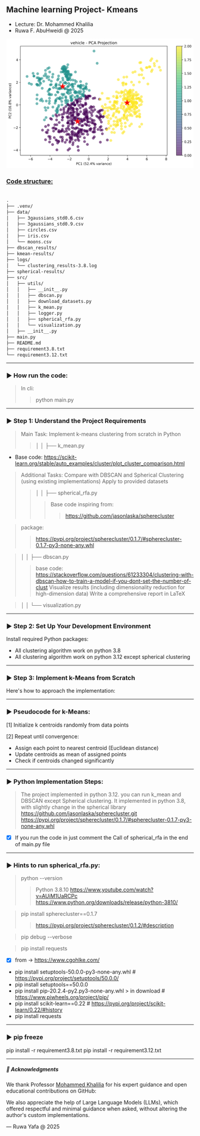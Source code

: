 ## Machine learning Project- Kmeans 

- Lecture: Dr. Mohammed Khalilia
- Ruwa F. AbuHweidi @ 2025


![img.png](project_result/img.png)

### [Code structure:]()

<pre><code>
.
├── .venv/
├── data/
│   ├── 3gaussians_std0.6.csv
│   ├── 3gaussians_std0.9.csv
│   ├── circles.csv
│   ├── iris.csv
│   └── moons.csv
├── dbscan_results/
├── kmean-results/
├── logs/
│   └── clustering_results-3.8.log
├── spherical-results/
├── src/
│   ├── utils/
│   │   ├── __init__.py
│   │   ├── dbscan.py
│   │   ├── download_datasets.py
│   │   ├── k_mean.py
│   │   ├── logger.py
│   │   ├── spherical_rfa.py
│   │   └── visualization.py
│   ├── __init__.py
├── main.py
├── README.md
├── requirement3.8.txt
└── requirement3.12.txt
</code></pre>

---
### ▶️ How run the code:
>In cli:
>>python main.py

---
### ▶️ Step 1: Understand the Project Requirements
> Main Task: Implement k-means clustering from scratch in Python
>>│   │   ├── k_mean.py

- Base code: https://scikit-learn.org/stable/auto_examples/cluster/plot_cluster_comparison.html


>Additional Tasks:
Compare with DBSCAN and Spherical Clustering (using existing implementations)
Apply to provided datasets
>>│   │   ├── spherical_rfa.py
>>>Base code inspiring from: 
>>>>https://github.com/jasonlaska/spherecluster

>package:
>>https://pypi.org/project/spherecluster/0.1.7/#spherecluster-0.1.7-py3-none-any.whl

>│   │   ├── dbscan.py
>>base code: https://stackoverflow.com/questions/61233304/clustering-with-dbscan-how-to-train-a-model-if-you-dont-set-the-number-of-clust
Visualize results (including dimensionality reduction for high-dimension data)
Write a comprehensive report in LaTeX

>│   │   └── visualization.py

---
### ▶️ Step 2: Set Up Your Development Environment
Install required Python packages: 
- All clustering algorithm work on python 3.8
- All clustering algorithm work on python 3.12 except spherical clustering
      
---
### ▶️ Step 3: Implement k-Means from Scratch
Here's how to approach the implementation:

---
### ▶️ Pseudocode for k-Means:
[1] Initialize k centroids randomly from data points

[2] Repeat until convergence:
   - Assign each point to nearest centroid (Euclidean distance)
   - Update centroids as mean of assigned points
   - Check if centroids changed significantly

---
### ▶️ Python Implementation Steps:

>The project implemented in python 3.12.
you can run k_mean and DBSCAN except Spherical clustering.
It implemented in python 3.8, with slightly change in the spherical library 
https://github.com/jasonlaska/spherecluster.git
https://pypi.org/project/spherecluster/0.1.7/#spherecluster-0.1.7-py3-none-any.whl

-[x] If you run the code in just comment the Call of spherical_rfa in the end of main.py file

---
### ▶️ Hints to run spherical_rfa.py:

>python --version
>>Python 3.8.10 
https://www.youtube.com/watch?v=AUiM1UaRCPc  
https://www.python.org/downloads/release/python-3810/

>pip install spherecluster==0.1.7  
>>https://pypi.org/project/spherecluster/0.1.2/#description

>pip debug --verbose

>pip install requests

-[x] from -> https://www.cgohlke.com/
- pip install setuptools-50.0.0-py3-none-any.whl  # https://pypi.org/project/setuptools/50.0.0/
- pip install setuptools==50.0.0
- pip install pip-20.2.4-py2.py3-none-any.whl > in download  # https://www.piwheels.org/project/pip/
- pip install scikit-learn==0.22  # https://pypi.org/project/scikit-learn/0.22/#history
- pip install requests

---
### ▶️ pip freeze
pip install -r requirement3.8.txt
pip install -r requirement3.12.txt


---
##### 🙏 Acknowledgments
We thank Professor [Mohammed Khalilia](https://github.com/mohammedkhalilia) for his expert guidance and open educational contributions on GitHub:

We also appreciate the help of Large Language Models (LLMs), which offered respectful and minimal guidance when asked, without altering the author's custom implementations.

—
Ruwa Yafa @ 2025